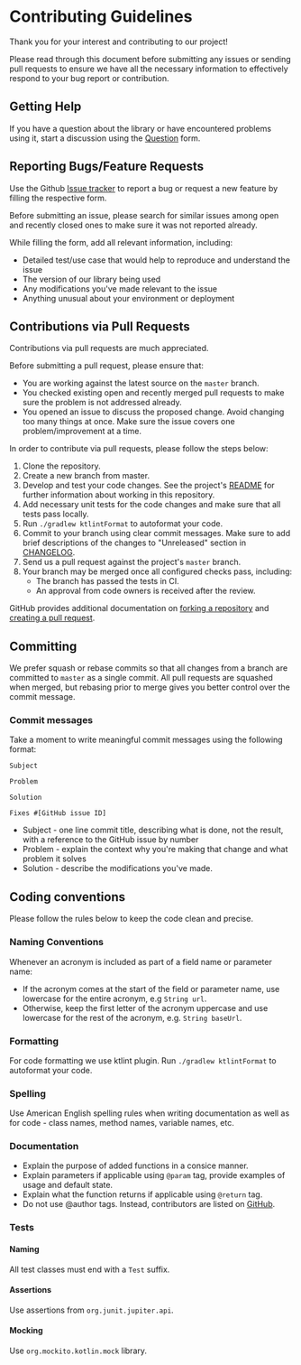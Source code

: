 # Contributing Guidelines

Thank you for your interest and contributing to our project!

Please read through this document before submitting any issues or sending pull requests to ensure we
have all the necessary information to effectively respond to your bug report or contribution.

## Getting Help

If you have a question about the library or have encountered problems using it, start a
discussion using the [Question][question] form.

## Reporting Bugs/Feature Requests

Use the Github [Issue tracker][issue] to report a bug or request a new feature by filling the respective form. 

Before submitting an issue, please search for similar issues among open and recently closed ones
to make sure it was not reported already.

While filling the form, add all relevant information, including:

* Detailed test/use case that would help to reproduce and understand the issue
* The version of our library being used
* Any modifications you've made relevant to the issue
* Anything unusual about your environment or deployment

## Contributions via Pull Requests

Contributions via pull requests are much appreciated. 

Before submitting a pull request, please ensure that:

* You are working against the latest source on the `master` branch.
* You checked existing open and recently merged pull requests to make sure the problem is not addressed already.
* You opened an issue to discuss the proposed change. Avoid changing too many things at once. Make sure the issue covers one problem/improvement at a time.

In order to contribute via pull requests, please follow the steps below:

1. Clone the repository.
2. Create a new branch from master.
3. Develop and test your code changes. See the project's [README](README.md) for further information about working in this repository.
4. Add necessary unit tests for the code changes and make sure that all tests pass locally.
5. Run `./gradlew ktlintFormat` to autoformat your code.
6. Commit to your branch using clear commit messages. Make sure to add brief descriptions of the changes to "Unreleased" section in [CHANGELOG](CHANGELOG.md).
7. Send us a pull request against the project's `master` branch.
8. Your branch may be merged once all configured checks pass, including:
    - The branch has passed the tests in CI.
    - An approval from code owners is received after the review.

GitHub provides additional documentation on [forking a repository](https://help.github.com/articles/fork-a-repo/)
and [creating a pull request](https://help.github.com/articles/creating-a-pull-request/).

## Committing

We prefer squash or rebase commits so that all changes from a branch are committed to `master` as a single commit.
All pull requests are squashed when merged, but rebasing prior to merge gives you better control over the commit
message.

### Commit messages

Take a moment to write meaningful commit messages using the following format:

```text
Subject

Problem

Solution

Fixes #[GitHub issue ID]
```

* Subject - one line commit title, describing what is done, not the result, with a reference to the GitHub issue by number
* Problem - explain the context why you're making that change and what problem it solves
* Solution - describe the modifications you've made.

## Coding conventions

Please follow the rules below to keep the code clean and precise.

### Naming Conventions

Whenever an acronym is included as part of a field name or parameter name:

* If the acronym comes at the start of the field or parameter name, use lowercase for the
  entire acronym, e.g `String url`.
* Otherwise, keep the first letter of the acronym uppercase and use lowercase for the
  rest of the acronym, e.g. `String baseUrl`.

### Formatting

For code formatting we use ktlint plugin. Run `./gradlew ktlintFormat` to autoformat your code.

### Spelling

Use American English spelling rules when writing documentation as well as for code - class names, method names, variable names, etc.

### Documentation

* Explain the purpose of added functions in a consice manner.
* Explain parameters if applicable using `@param` tag, provide examples of usage and default state.
* Explain what the function returns if applicable using `@return` tag.
* Do not use @author tags. Instead, contributors are listed on [GitHub](https://github.com/personio/datadog-synthetic-test-support/graphs/contributors).

### Tests

#### Naming

All test classes must end with a `Test` suffix.

#### Assertions

Use assertions from `org.junit.jupiter.api`.

#### Mocking

Use `org.mockito.kotlin.mock` library.

[question]: https://github.com/personio/datadog-synthetic-test-support/discussions/new
[issue]: https://github.com/personio/datadog-synthetic-test-support/issues/new
